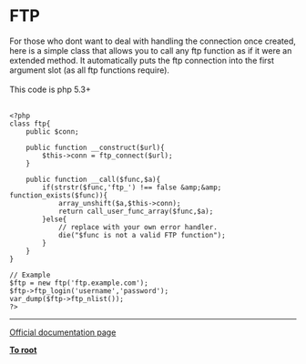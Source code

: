 # FTP



For those who dont want to deal with handling the connection once created, here is a simple class that allows you to call any ftp function as if it were an extended method.  It automatically puts the ftp connection into the first argument slot (as all ftp functions require).<br><br>This code is php 5.3+<br><br>

```
<?php
class ftp{
    public $conn;

    public function __construct($url){
        $this->conn = ftp_connect($url);
    }
    
    public function __call($func,$a){
        if(strstr($func,'ftp_') !== false &amp;&amp; function_exists($func)){
            array_unshift($a,$this->conn);
            return call_user_func_array($func,$a);
        }else{
            // replace with your own error handler.
            die("$func is not a valid FTP function");
        }
    }
}

// Example
$ftp = new ftp('ftp.example.com');
$ftp->ftp_login('username','password');
var_dump($ftp->ftp_nlist());
?>
```
  

---

[Official documentation page](https://www.php.net/manual/en/book.ftp.php)

**[To root](/README.md)**